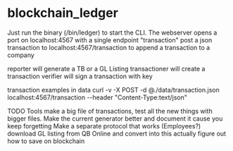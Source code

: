 # blockchain_ledger

Just run the binary (/bin/ledger) to start the CLI. The webserver opens a port on localhost:4567 with a single endpoint "transaction" post a json transaction to localhost:4567/transaction to append a transaction to a company

reporter will generate a TB or a GL Listing
transactioner will create a transaction
verifier will sign a transaction with key

transaction examples in data
curl -v -X POST -d @./data/transaction.json localhost:4567/transaction --header "Content-Type:text/json"    


TODO
Tools make a big file of transactions, test all the new things with bigger files. Make the current generator better and document it cause you keep forgetting
Make a separate protocol that works (Employees?)
download GL listing from QB Online and convert into this
actually figure out how to save on blockchain

